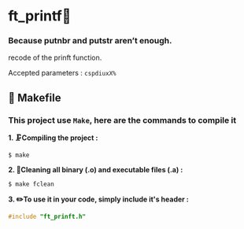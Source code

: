# ft_printf🔢
### Because putnbr and putstr aren’t enough.
recode of the prinft function.

Accepted parameters : `cspdiuxX%`

## 🔩 Makefile

### This project use `Make`, here are the commands to compile it

**1. 🗜️Compiling the project :**

```shell
$ make
```

**2. 🧹Cleaning all binary (.o) and executable files (.a) :**

```shell
$ make fclean
```

**3. ✏️To use it in your code, simply include it's header :**

```C
#include "ft_prinft.h"
```
